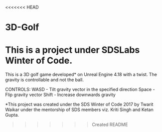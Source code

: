 <<<<<<< HEAD
# 3D-Golf
This is a project under SDSLabs Winter of Code. 
=======
This is a 3D golf game developed* on Unreal Engine 4.18 with a twist.
The gravity is controllable and not the ball.

CONTROLS:
  WASD - Tilt gravity vector in the specified direction
  Space - Flip gravity vector
  Shift - Increase downwards gravity
  
*This project was created under the SDS Winter of Code 2017 by Twarit Waikar under the mentorship of SDS members viz. Kriti Singh and Ketan Gupta.
>>>>>>> Created README
